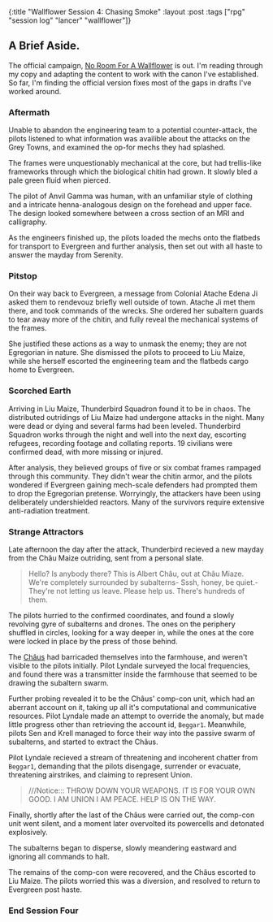 {:title "Wallflower Session 4: Chasing Smoke"
:layout :post
:tags ["rpg" "session log" "lancer" "wallflower"]}

## A Brief Aside.
The official campaign, [No Room For A Wallflower](https://massif-press.itch.io/no-room-for-a-wallflower-act-1) is out. I'm reading through my copy and adapting the content to work with the canon I've established. So far, I'm finding the official version fixes most of the gaps in drafts I've worked around.

### Aftermath
Unable to abandon the engineering team to a potential counter-attack, the pilots listened to what information was availible about the attacks on the Grey Towns, and examined the op-for mechs they had splashed.

The frames were unquestionably mechanical at the core, but had trellis-like frameworks through which the biological chitin had grown. It slowly bled a pale green fluid when pierced.

The pilot of Anvil Gamma was human, with an unfamiliar style of clothing and a intricate henna-analogous design on the forehead and upper face. The design looked somewhere between a cross section of an MRI and calligraphy. 

As the engineers finished up, the pilots loaded the mechs onto the flatbeds for transport to Evergreen and further analysis, then set out with all haste to answer the mayday from Serenity.

### Pitstop
On their way back to Evergreen, a message from Colonial Atache Edena Ji asked them to rendevouz briefly well outside of town. Atache Ji met them there, and  took commands of the wrecks. She ordered her subaltern guards to tear away more of the chitin, and fully reveal the mechanical systems of the frames.

She justified these actions as a way to unmask the enemy; they are not Egregorian in nature. She dismissed the pilots to proceed to Liu Maize, while she herself escorted the engineering team and the flatbeds cargo home to Evergreen.

### Scorched Earth
Arriving in Liu Maize, Thunderbird Squadron found it to be in chaos. The distributed outridings of Liu Maize had undergone attacks in the night. Many were dead or dying and several farms had been leveled.
Thunderbird Squadron works through the night and well into the next day, escorting refugees, recording footage and collating reports. 19 civilians were confirmed dead, with more missing or injured.

After analysis, they believed groups of five or six combat frames rampaged through this community. 
They didn't wear the chitin armor, and the pilots wondered if Evergreen gaining mech-scale defenders had prompted them to drop the Egregorian pretense. 
Worryingly, the attackers have been using deliberately undershielded reactors. 
Many of the survivors require extensive anti-radiation treatment. 

### Strange Attractors
Late afternoon the day after the attack, Thunderbird recieved a new mayday from the Châu Maize outriding, sent from a personal slate.

> Hello? Is anybody there? This is Albert Châu, out at Châu Miaze. We're completely surrounded by subalterns- Sssh, honey, be quiet.- They're not letting us leave. Please help us. There's hundreds of them.  

The pilots hurried to the confirmed coordinates, and found a slowly revolving gyre of subalterns and drones.
The ones on the periphery shuffled in circles, looking for a way deeper in, while the ones at the core were locked in place by the press of those behind. 

The [Châus](https://twitter.com/Lancer_RPG/status/1370044406917689344/photo/2) had barricaded themselves into the farmhouse, and weren't visible to the pilots initially. 
Pilot Lyndale surveyed the local frequencies, and found there was a transmitter inside the farmhouse that seemed to be drawing the subaltern swarm.

Further probing revealed it to be the Châus' comp-con unit, which had an aberrant account on it, taking up all it's computational and communicative resources. Pilot Lyndale made an attempt to override the anomaly, but made little progress other than retrieving the account id, `Beggar1`.
Meanwhile, pilots Sen and Krell managed to force their way into the passive swarm of subalterns, and started to extract the Châus.

Pilot Lyndale recieved a stream of threatening and incoherent chatter from `Beggar1`, demanding that the pilots disengage, surrender or evacuate, threatening airstrikes, and claiming to represent Union.

>///Notice::: THROW DOWN YOUR WEAPONS. IT IS FOR YOUR OWN GOOD. I AM UNION I AM PEACE. HELP IS ON THE WAY.

Finally, shortly after the last of the Châus were carried out, the comp-con unit went silent, and a moment later overvolted its powercells and detonated explosively.

The subalterns began to disperse, slowly meandering eastward and ignoring all commands to halt. 

The remains of the comp-con were recovered, and the Châus escorted to Liu Maize. The pilots worried this was a diversion, and resolved to return to Evergreen post haste.


### End Session Four
